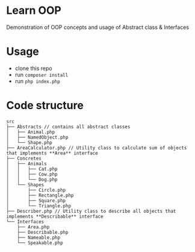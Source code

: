 # Learn OOP

Demonstration of OOP concepts and usage of Abstract class &amp; Interfaces

# Usage

* clone this repo
* run `composer install`
* run `php index.php`

# Code structure

```
src
├── Abstracts // contains all abstract classes
│   ├── Animal.php
│   ├── NamedObject.php
│   └── Shape.php
├── AreaCalculator.php // Utility class to calculate sum of objects that implements **Area** interface 
├── Concretes
│   ├── Animals
│   │   ├── Cat.php
│   │   ├── Cow.php
│   │   └── Dog.php
│   └── Shapes
│       ├── Circle.php
│       ├── Rectangle.php
│       ├── Square.php
│       └── Triangle.php
├── Describer.php // Utility class to describe all objects that implements **Describable** interface
└── Interfaces
    ├── Area.php
    ├── Describable.php
    ├── Nameable.php
    └── Speakable.php
    
```
